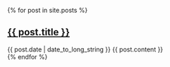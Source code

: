  {% for post in site.posts %}
  <article>
    <h2>
      <a href="{{ post.url | relative_url }}">{{ post.title }}</a>
    </h2>
    <time datetime="{{ post.date | date: "%Y-%m-%d" }}">{{ post.date | date_to_long_string }}</time>
    {{ post.content }}
  </article>
{% endfor %}
